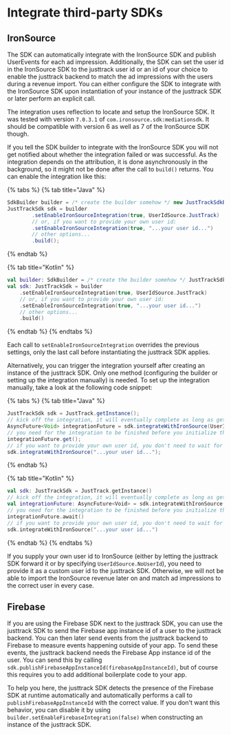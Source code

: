 # Integrate third-party SDKs

## IronSource

The SDK can automatically integrate with the IronSource SDK and publish UserEvents for each ad impression. Additionally, the SDK can set the user id in the IronSource SDK to the justtrack user id or an id of your choice to enable the justtrack backend to match the ad impressions with the users during a revenue import. You can either configure the SDK to integrate with the IronSource SDK upon instantiation of your instance of the justtrack SDK or later perform an explicit call.

The integration uses reflection to locate and setup the IronSource SDK. It was tested with version `7.0.3.1` of `com.ironsource.sdk:mediationsdk`. It should be compatible with version 6 as well as 7 of the IronSource SDK though.

If you tell the SDK builder to integrate with the IronSource SDK you will not get notified about whether the integration failed or was successful. As the integration depends on the attribution, it is done asynchronously in the background, so it might not be done after the call to `build()` returns. You can enable the integration like this:

{% tabs %}
{% tab title="Java" %}
```java
SdkBuilder builder = /* create the builder somehow */ new JustTrackSdkBuilder(this, BuildConfig.APP_KEY);
JustTrackSdk sdk = builder
        .setEnableIronSourceIntegration(true, UserIdSource.JustTrack)
        // or, if you want to provide your own user id:
        .setEnableIronSourceIntegration(true, "...your user id...")
        // other options...
        .build();
```
{% endtab %}

{% tab title="Kotlin" %}
```kotlin
val builder: SdkBuilder = /* create the builder somehow */ JustTrackSdkBuilder(this, BuildConfig.APP_KEY)
val sdk: JustTrackSdk = builder
    .setEnableIronSourceIntegration(true, UserIdSource.JustTrack)
    // or, if you want to provide your own user id:
    .setEnableIronSourceIntegration(true, "...your user id...")
    // other options...
    .build()
```
{% endtab %}
{% endtabs %}

Each call to `setEnableIronSourceIntegration` overrides the previous settings, only the last call before instantiating the justtrack SDK applies.

Alternatively, you can trigger the integration yourself after creating an instance of the justtrack SDK. Only one method (configuring the builder or setting up the integration manually) is needed. To set up the integration manually, take a look at the following code snippet:

{% tabs %}
{% tab title="Java" %}
```java
JustTrackSdk sdk = JustTrack.getInstance();
// kick off the integration, it will eventually complete as long as getting a user ID succeeds
AsyncFuture<Void> integrationFuture = sdk.integrateWithIronSource(UserIdSource.JustTrack);
// you need for the integration to be finished before you initialize the IronSource SDK:
integrationFuture.get();
// if you want to provide your own user id, you don't need to wait for any futures:
sdk.integrateWithIronSource("...your user id...");
```
{% endtab %}

{% tab title="Kotlin" %}
```kotlin
val sdk: JustTrackSdk = JustTrack.getInstance()
// kick off the integration, it will eventually complete as long as getting a user ID succeeds
val integrationFuture: AsyncFuture<Void> = sdk.integrateWithIronSource(UserIdSource.JustTrack)
// you need for the integration to be finished before you initialize the IronSource SDK:
integrationFuture.await()
// if you want to provide your own user id, you don't need to wait for any futures:
sdk.integrateWithIronSource("...your user id...")
```
{% endtab %}
{% endtabs %}

If you supply your own user id to IronSource (either by letting the justtrack SDK forward it or by specifying `UserIdSource.NoUserId`), you need to provide it as a custom user id to the justtrack SDK. Otherwise, we will not be able to import the IronSource revenue later on and match ad impressions to the correct user in every case.

## Firebase

If you are using the Firebase SDK next to the justtrack SDK, you can use the justtrack SDK to send the Firebase app instance id of a user to the justtrack backend. You can then later send events from the justtrack backend to Firebase to measure events happening outside of your app. To send these events, the justtrack backend needs the Firebase App instance id of the user. You can send this by calling `sdk.publishFirebaseAppInstanceId(firebaseAppInstanceId)`, but of course this requires you to add additional boilerplate code to your app.

To help you here, the justtrack SDK detects the presence of the Firebase SDK at runtime automatically and automatically performs a call to `publishFirebaseAppInstanceId` with the correct value. If you don't want this behavior, you can disable it by using `builder.setEnableFirebaseIntegration(false)` when constructing an instance of the justtrack SDK.
